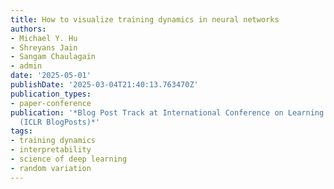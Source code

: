 ```yaml
---
title: How to visualize training dynamics in neural networks
authors:
- Michael Y. Hu
- Shreyans Jain
- Sangam Chaulagain
- admin
date: '2025-05-01'
publishDate: '2025-03-04T21:40:13.763470Z'
publication_types:
- paper-conference
publication: '*Blog Post Track at International Conference on Learning Representations
  (ICLR BlogPosts)*'
tags:
- training dynamics
- interpretability
- science of deep learning
- random variation
---
```

